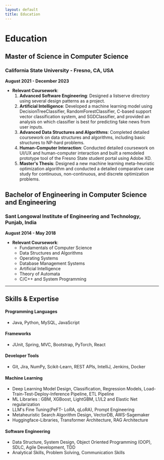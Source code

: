 ```yaml
---
layout: default
title: Education
---
```


# Education

## Master of Science in Computer Science
### California State University - Fresno, CA, USA
**August 2021 - December 2023**

- **Relevant Coursework**:
  1. **Advanced Software Engineering**: Designed a listserve directory using several design patterns as a project.
  2. **Artificial Intelligence**: Developed a machine learning model using DecisionTreeClassifier, RandomForestClassifier, C-based support vector classification system, and SGDClassifier, and provided an analysis on which classifier is best for predicting fake news from user inputs.
  3. **Advanced Data Structures and Algorithms**: Completed detailed coursework on data structures and algorithms, including basic structures to NP-hard problems.
  4. **Human-Computer Interaction**: Conducted detailed coursework on UI/UX and human-computer interaction and built a remodeled prototype tool of the Fresno State student portal using Adobe XD.
  5. **Master's Thesis**: Designed a new machine learning meta-heuristic optimization algorithm and conducted a detailed comparative case study for continuous, non-continuous, and discrete optimization problems.

## Bachelor of Engineering in Computer Science and Engineering
### Sant Longowal Institute of Engineering and Technology, Punjab, India
**August 2014 - May 2018**

- **Relevant Coursework**:
  - Fundamentals of Computer Science
  - Data Structures and Algorithms
  - Operating Systems
  - Database Management Systems
  - Artificial Intelligence
  - Theory of Automata
  - C/C++ and System Programming

---

## Skills & Expertise

#### Programming Languages
- Java, Python, MySQL, JavaScript

#### Frameworks
- JUnit, Spring, MVC, Bootstrap, PyTorch, React

#### Developer Tools
- Git, Jira, NumPy, Scikit-Learn, REST APIs, IntelliJ, Jenkins, Docker

#### Machine Learning
- Deep Learning Model Design, Classification, Regression Models, Load-Train-Test-Deploy-Inference Pipeline, ETL Pipeline
- ML Libraries : GBM, XGBoost, LightGBM, L1/L2 and Elastic Net regularization
- LLM's Fine Tuning(PeFT- LoRA, qLoRA), Prompt Engineering
- Metaheuristic Search Algorithm Design, VectorDB, AWS-Sagemaker
- Huggingface-Libraries, Transformer Architecture, RAG Architecture

#### Software Engineering
- Data Structure, System Design, Object Oriented Programming (OOP), SDLC, Agile Development, TDD
- Analytical Skills, Problem Solving, Communication Skills

